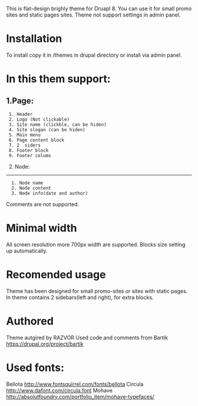 This is flat-design brighly theme for Druapl 8. You can use it for small promo sites and static pages sites. Theme not support settings in admin panel. 

Installation
============

To install copy it in /themes in drupal directory or install via admin panel.

In this them support:
==========================================================

1.Page:
------------
     1. Header
     2. Logo (Not clickable)
     3. Site name (clickble, can be hiden)
     4. Site slogan (can be hiden)
     5. Main menu
     6. Page content block
     7. 2  siders
     8. Footer block
     9. Footer colums

2. Node:
-----------
      1. Node name
      2. Node content
      3. Node info(date and author)

Comments are not supported.

Minimal width
==============
All screen resolution more 700px width are supported. Blocks size setting up automatically.


Recomended usage
================

Theme has been designed for small promo-sites or sites with static pages. In theme contains 2 sidebars(left and right), for extra blocks.


Authored
=======

Theme autgired by RAZVOR
Used code and comments from Bartik https://drupal.org/project/bartik

Used fonts:
===========
  Bellota http://www.fontsquirrel.com/fonts/bellota
  Circula http://www.dafont.com/circula.font
  Mohave http://absolutfoundry.com/portfolio_item/mohave-typefaces/
